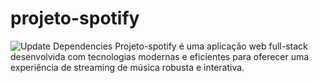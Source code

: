 # projeto-spotify
![Update Dependencies](https://github.com/deV1niborges/projeto-spotify/actions/workflows/update-deps.yml/badge.svg)
 Projeto-spotify é uma aplicação web full-stack desenvolvida com tecnologias modernas e eficientes para oferecer uma experiência de streaming de música robusta e interativa.
